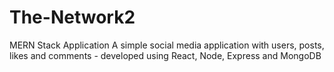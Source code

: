 # The-Network2
MERN Stack Application
A simple social media application with users, posts, likes and comments - developed using React, Node, Express and MongoDB
